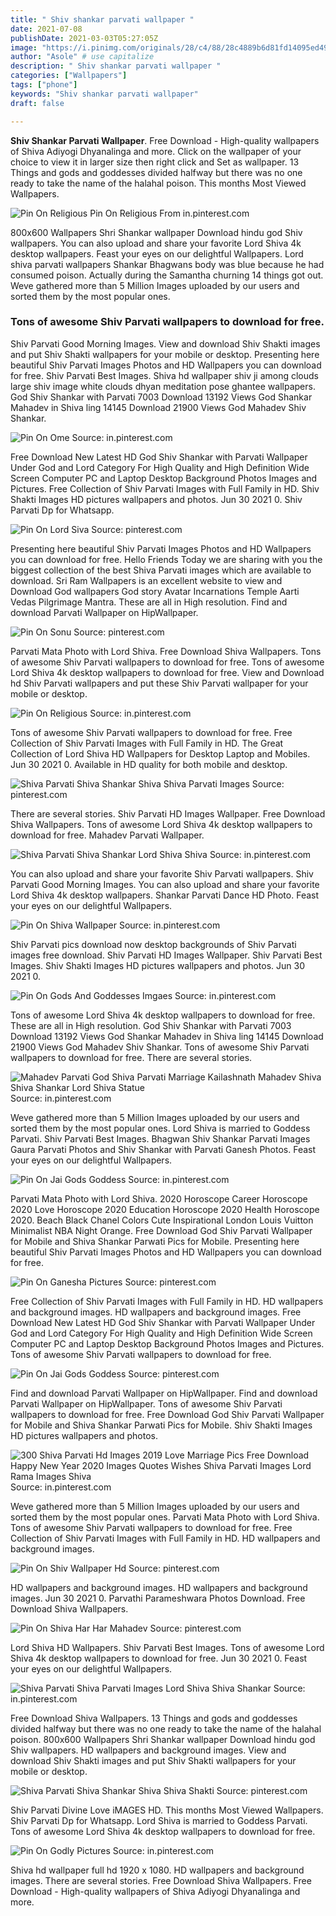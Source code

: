 ```yaml
---
title: " Shiv shankar parvati wallpaper "
date: 2021-07-08
publishDate: 2021-03-03T05:27:05Z
image: "https://i.pinimg.com/originals/28/c4/88/28c4889b6d81fd14095ed498ad60ae0c.jpg"
author: "Asole" # use capitalize
description: " Shiv shankar parvati wallpaper "
categories: ["Wallpapers"]
tags: ["phone"]
keywords: "Shiv shankar parvati wallpaper"
draft: false

---
```



**Shiv Shankar Parvati Wallpaper**. Free Download - High-quality wallpapers of Shiva Adiyogi Dhyanalinga and more. Click on the wallpaper of your choice to view it in larger size then right click and Set as wallpaper. 13 Things and gods and goddesses divided halfway but there was no one ready to take the name of the halahal poison. This months Most Viewed Wallpapers.

![Pin On Religious](https://i.pinimg.com/originals/8e/53/84/8e5384b641656b2108df71e977aa7e99.jpg "Pin On Religious")
Pin On Religious From in.pinterest.com


800x600 Wallpapers Shri Shankar wallpaper Download hindu god Shiv wallpapers. You can also upload and share your favorite Lord Shiva 4k desktop wallpapers. Feast your eyes on our delightful Wallpapers. Lord shiva parvati wallpapers Shankar Bhagwans body was blue because he had consumed poison. Actually during the Samantha churning 14 things got out. Weve gathered more than 5 Million Images uploaded by our users and sorted them by the most popular ones.

### Tons of awesome Shiv Parvati wallpapers to download for free.

Shiv Parvati Good Morning Images. View and download Shiv Shakti images and put Shiv Shakti wallpapers for your mobile or desktop. Presenting here beautiful Shiv Parvati Images Photos and HD Wallpapers you can download for free. Shiv Parvati Best Images. Shiva hd wallpaper shiv ji among clouds large shiv image white clouds dhyan meditation pose ghantee wallpapers. God Shiv Shankar with Parvati 7003 Download 13192 Views God Shankar Mahadev in Shiva ling 14145 Download 21900 Views God Mahadev Shiv Shankar.


![Pin On Ome](https://i.pinimg.com/564x/41/1f/93/411f93ae787d50d990d5a1d9dde4e328.jpg "Pin On Ome")
Source: in.pinterest.com

Free Download New Latest HD God Shiv Shankar with Parvati Wallpaper Under God and Lord Category For High Quality and High Definition Wide Screen Computer PC and Laptop Desktop Background Photos Images and Pictures. Free Collection of Shiv Parvati Images with Full Family in HD. Shiv Shakti Images HD pictures wallpapers and photos. Jun 30 2021 0. Shiv Parvati Dp for Whatsapp.

![Pin On Lord Siva](https://i.pinimg.com/originals/78/73/12/787312b7b18662af7df079e060a46cf7.jpg "Pin On Lord Siva")
Source: pinterest.com

Presenting here beautiful Shiv Parvati Images Photos and HD Wallpapers you can download for free. Hello Friends Today we are sharing with you the biggest collection of the best Shiva Parvati images which are available to download. Sri Ram Wallpapers is an excellent website to view and Download God wallpapers God story Avatar Incarnations Temple Aarti Vedas Pilgrimage Mantra. These are all in High resolution. Find and download Parvati Wallpaper on HipWallpaper.

![Pin On Sonu](https://i.pinimg.com/originals/9a/45/f0/9a45f0458e4822c4341a35570db22b85.jpg "Pin On Sonu")
Source: pinterest.com

Parvati Mata Photo with Lord Shiva. Free Download Shiva Wallpapers. Tons of awesome Shiv Parvati wallpapers to download for free. Tons of awesome Lord Shiva 4k desktop wallpapers to download for free. View and Download hd Shiv Parvati wallpapers and put these Shiv Parvati wallpaper for your mobile or desktop.

![Pin On Religious](https://i.pinimg.com/originals/8e/53/84/8e5384b641656b2108df71e977aa7e99.jpg "Pin On Religious")
Source: in.pinterest.com

Tons of awesome Shiv Parvati wallpapers to download for free. Free Collection of Shiv Parvati Images with Full Family in HD. The Great Collection of Lord Shiva HD Wallpapers for Desktop Laptop and Mobiles. Jun 30 2021 0. Available in HD quality for both mobile and desktop.

![Shiva Parvati Shiva Shankar Shiva Shiva Parvati Images](https://i.pinimg.com/originals/65/05/68/6505681136f7843f0ffd8f0a4ee207a5.jpg "Shiva Parvati Shiva Shankar Shiva Shiva Parvati Images")
Source: pinterest.com

There are several stories. Shiv Parvati HD Images Wallpaper. Free Download Shiva Wallpapers. Tons of awesome Lord Shiva 4k desktop wallpapers to download for free. Mahadev Parvati Wallpaper.

![Shiva Parvati Shiva Shankar Lord Shiva Shiva](https://i.pinimg.com/originals/22/b8/24/22b82467f4fddbe4b02320e5d3d3437e.jpg "Shiva Parvati Shiva Shankar Lord Shiva Shiva")
Source: in.pinterest.com

You can also upload and share your favorite Shiv Parvati wallpapers. Shiv Parvati Good Morning Images. You can also upload and share your favorite Lord Shiva 4k desktop wallpapers. Shankar Parvati Dance HD Photo. Feast your eyes on our delightful Wallpapers.

![Pin On Shiva Wallpaper](https://i.pinimg.com/originals/91/e7/cd/91e7cdee56e7f86ef5e800caf314f450.jpg "Pin On Shiva Wallpaper")
Source: in.pinterest.com

Shiv Parvati pics download now desktop backgrounds of Shiv Parvati images free download. Shiv Parvati HD Images Wallpaper. Shiv Parvati Best Images. Shiv Shakti Images HD pictures wallpapers and photos. Jun 30 2021 0.

![Pin On Gods And Goddesses Imgaes](https://i.pinimg.com/originals/35/d8/87/35d887d22ff494e0b9f7424bfa0a9c69.jpg "Pin On Gods And Goddesses Imgaes")
Source: in.pinterest.com

Tons of awesome Lord Shiva 4k desktop wallpapers to download for free. These are all in High resolution. God Shiv Shankar with Parvati 7003 Download 13192 Views God Shankar Mahadev in Shiva ling 14145 Download 21900 Views God Mahadev Shiv Shankar. Tons of awesome Shiv Parvati wallpapers to download for free. There are several stories.

![Mahadev Parvati God Shiva Parvati Marriage Kailashnath Mahadev Shiva Shiva Shankar Lord Shiva Statue](https://i.pinimg.com/originals/5f/7c/6b/5f7c6b858df98739f6bd858969b08761.jpg "Mahadev Parvati God Shiva Parvati Marriage Kailashnath Mahadev Shiva Shiva Shankar Lord Shiva Statue")
Source: in.pinterest.com

Weve gathered more than 5 Million Images uploaded by our users and sorted them by the most popular ones. Lord Shiva is married to Goddess Parvati. Shiv Parvati Best Images. Bhagwan Shiv Shankar Parvati Images Gaura Parvati Photos and Shiv Shankar with Parvati Ganesh Photos. Feast your eyes on our delightful Wallpapers.

![Pin On Jai Gods Goddess](https://i.pinimg.com/originals/34/4b/c4/344bc4d1191b1b3992146ffb77d93238.jpg "Pin On Jai Gods Goddess")
Source: in.pinterest.com

Parvati Mata Photo with Lord Shiva. 2020 Horoscope Career Horoscope 2020 Love Horoscope 2020 Education Horoscope 2020 Health Horoscope 2020. Beach Black Chanel Сolors Cute Inspirational London Louis Vuitton Minimalist NBA Night Orange. Free Download God Shiv Parvati Wallpaper for Mobile and Shiva Shankar Parwati Pics for Mobile. Presenting here beautiful Shiv Parvati Images Photos and HD Wallpapers you can download for free.

![Pin On Ganesha Pictures](https://i.pinimg.com/originals/1a/73/29/1a7329ded2dcf95bd3ba65a11a6567e0.jpg "Pin On Ganesha Pictures")
Source: pinterest.com

Free Collection of Shiv Parvati Images with Full Family in HD. HD wallpapers and background images. HD wallpapers and background images. Free Download New Latest HD God Shiv Shankar with Parvati Wallpaper Under God and Lord Category For High Quality and High Definition Wide Screen Computer PC and Laptop Desktop Background Photos Images and Pictures. Tons of awesome Shiv Parvati wallpapers to download for free.

![Pin On Jai Gods Goddess](https://i.pinimg.com/originals/98/f2/65/98f2654e87425ca62e24fcbe8d4a3bd2.jpg "Pin On Jai Gods Goddess")
Source: pinterest.com

Find and download Parvati Wallpaper on HipWallpaper. Find and download Parvati Wallpaper on HipWallpaper. Tons of awesome Shiv Parvati wallpapers to download for free. Free Download God Shiv Parvati Wallpaper for Mobile and Shiva Shankar Parwati Pics for Mobile. Shiv Shakti Images HD pictures wallpapers and photos.

![300 Shiva Parvati Hd Images 2019 Love Marriage Pics Free Download Happy New Year 2020 Images Quotes Wishes Shiva Parvati Images Lord Rama Images Shiva](https://i.pinimg.com/736x/06/9c/48/069c483a5b3def69e1a1ac24994f98f3.jpg "300 Shiva Parvati Hd Images 2019 Love Marriage Pics Free Download Happy New Year 2020 Images Quotes Wishes Shiva Parvati Images Lord Rama Images Shiva")
Source: in.pinterest.com

Weve gathered more than 5 Million Images uploaded by our users and sorted them by the most popular ones. Parvati Mata Photo with Lord Shiva. Tons of awesome Shiv Parvati wallpapers to download for free. Free Collection of Shiv Parvati Images with Full Family in HD. HD wallpapers and background images.

![Pin On Shiv Wallpaper Hd](https://i.pinimg.com/originals/51/fe/1d/51fe1d18efc4439358d6b1cb2fafd5aa.jpg "Pin On Shiv Wallpaper Hd")
Source: pinterest.com

HD wallpapers and background images. HD wallpapers and background images. Jun 30 2021 0. Parvathi Parameshwara Photos Download. Free Download Shiva Wallpapers.

![Pin On Shiva Har Har Mahadev](https://i.pinimg.com/originals/cd/17/bf/cd17bf45e08128d78a860067f3b30739.jpg "Pin On Shiva Har Har Mahadev")
Source: pinterest.com

Lord Shiva HD Wallpapers. Shiv Parvati Best Images. Tons of awesome Lord Shiva 4k desktop wallpapers to download for free. Jun 30 2021 0. Feast your eyes on our delightful Wallpapers.

![Shiva Parvati Shiva Parvati Images Lord Shiva Shiva Shankar](https://i.pinimg.com/originals/86/cd/0b/86cd0be55ddccac744d082556ac5e735.jpg "Shiva Parvati Shiva Parvati Images Lord Shiva Shiva Shankar")
Source: in.pinterest.com

Free Download Shiva Wallpapers. 13 Things and gods and goddesses divided halfway but there was no one ready to take the name of the halahal poison. 800x600 Wallpapers Shri Shankar wallpaper Download hindu god Shiv wallpapers. HD wallpapers and background images. View and download Shiv Shakti images and put Shiv Shakti wallpapers for your mobile or desktop.

![Shiva Parvati Shiva Shankar Shiva Shiva Shakti](https://i.pinimg.com/originals/c2/b0/91/c2b091dcb8f0498eeede73380feb2252.jpg "Shiva Parvati Shiva Shankar Shiva Shiva Shakti")
Source: pinterest.com

Shiv Parvati Divine Love iMAGES HD. This months Most Viewed Wallpapers. Shiv Parvati Dp for Whatsapp. Lord Shiva is married to Goddess Parvati. Tons of awesome Lord Shiva 4k desktop wallpapers to download for free.

![Pin On Godly Pictures](https://i.pinimg.com/originals/28/c4/88/28c4889b6d81fd14095ed498ad60ae0c.jpg "Pin On Godly Pictures")
Source: in.pinterest.com

Shiva hd wallpaper full hd 1920 x 1080. HD wallpapers and background images. There are several stories. Free Download Shiva Wallpapers. Free Download - High-quality wallpapers of Shiva Adiyogi Dhyanalinga and more.

